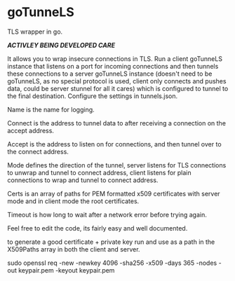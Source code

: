 # goTunneLS
TLS wrapper in go.

***ACTIVLEY BEING DEVELOPED CARE***

It allows you to wrap insecure connections in TLS.
Run a client goTunneLS instance that listens on a port for
incoming connections and then tunnels these connections to a
server goTunneLS instance (doesn't need to be goTunneLS,
as no special protocol is used, client only connects and pushes data,
could be server stunnel for all it cares) which is configured to tunnel to the final destination.
Configure the settings in tunnels.json.

Name is the name for logging.

Connect is the address to tunnel data to after receiving a connection on the accept address.

Accept is the address to listen on for connections, and then tunnel over to the connect address.

Mode defines the direction of the tunnel, server listens for TLS connections to unwrap and tunnel
to connect address, client listens for plain connections to wrap and tunnel to connect address.

Certs is an array of paths for PEM formatted x509 certificates with server mode and
in client mode the root certificates.

Timeout is how long to wait after a network error before trying again.

Feel free to edit the code, its fairly easy and well documented.

to generate a good certificate + private key run and use as a path in the X509Paths array in both the client and server.

sudo openssl req -new -newkey 4096 -sha256 -x509 -days 365 -nodes -out keypair.pem -keyout keypair.pem
